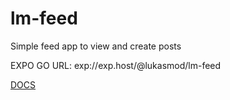 # lm-feed
Simple feed app to view and create posts

EXPO GO URL: exp://exp.host/@lukasmod/lm-feed

[DOCS](../../wiki)



